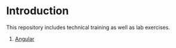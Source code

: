 # Introduction
This repository includes technical training as well as lab exercises.
1.  [Angular](https://github.com/abhishekgoenka/training/tree/master/angular)